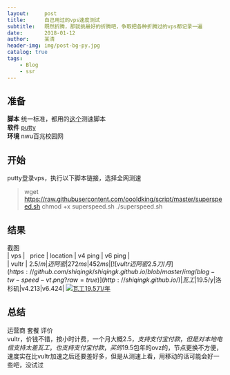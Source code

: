 ```yaml
---
layout:     post
title:      自己用过的vps速度测试
subtitle:   既然折腾，那就挑最好的折腾吧，争取把各种折腾过的vps都记录一遍
date:       2018-01-12
author:     某清
header-img: img/post-bg-py.jpg
catalog: true
tags:
    - Blog
    - ssr
---
```


## 准备
**脚本** 统一标准，都用的[这个](>http://www.vpsdx.com/3499.html)测速脚本  
**软件** [putty](http://183.91.33.52/sw.bos.baidu.com/sw-search-sp/software/473c4b8568792/PuTTY_0.67.0.0.exe)  
**环境** nwu百兆校园网  

## 开始  
putty登录vps，执行以下脚本链接，选择全网测速  
>wget https://raw.githubusercontent.com/oooldking/script/master/superspeed.sh
chmod +x superspeed.sh
./superspeed.sh

## 结果  
截图  
|    vps    |    price    |    location    |    v4 ping    |    v6 ping    |    
|    vultr  |    2.5$/m   |    迈阿密       |     272ms     |     452ms     |  
[![vultr迈阿密2.5刀/月](https://github.com/shiqingk/shiqingk.github.io/blob/master/img/blog-tw-speed-vt.png?raw=true)](http://shiqingk.github.io/)
|瓦工|19.5$/y|洛杉矶|v4.213|v6.424|
[![瓦工19.5刀/年](https://github.com/shiqingk/shiqingk.github.io/blob/master/img/blog-tw-speed-wg.png?raw=true)](http://shiqingk.github.io/)

## 总结
运营商       套餐       评价       
vultr，价钱不错，按小时计费，一个月大概2.5$，支持支付宝付款，但是对本地电信支持太差  
瓦工，也支持支付宝付款，买的19.5$包年的ovz的，节点更换不方便，速度实在比vultr加速之后还要差好多，但是从测速上看，用移动的话可能会好一些吧，没试过
